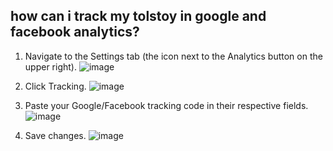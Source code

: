 ## how can i track my tolstoy in google and facebook analytics?

1. Navigate to the Settings tab (the icon next to the Analytics button on the upper right). 
![image](https://github.com/user-attachments/assets/000a25fb-4131-452d-832f-f206ce5f8f95)


2. Click Tracking. 
![image](https://github.com/user-attachments/assets/dbe8d45b-5d69-4559-a912-0fb89b5630d5)


3. Paste your Google/Facebook tracking code in their respective fields. 
![image](https://github.com/user-attachments/assets/087126e5-88d5-4a45-a495-f045191f27a8)


4. Save changes. 
![image](https://github.com/user-attachments/assets/6a26ec90-3da3-47b3-bb3f-02d16db4df81)

